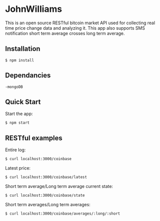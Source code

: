 JohnWilliams
============

This is an open source RESTful bitcoin market API used for collecting real time price change data and analyzing it. This app also supports SMS notification short term average crosses long term average.

## Installation

    $ npm install
    
## Dependancies

    -mongoDB
    
## Quick Start

 Start the app:

    $ npm start
    
## RESTful examples
    
 Entire log:
 
    $ curl localhost:3000/coinbase
    
 Latest price:
    
    $ curl localhost:3000/coinbase/latest
      
 Short term average/Long term average current state:
    
    $ curl localhost:3000/coinbase/state
      
 Short term averages/Long term averages:
    
    $ curl localhost:3000/coinbase/averages/:long/:short
